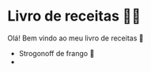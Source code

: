 # Livro de receitas :man_cook:

Olá! Bem vindo ao meu livro de receitas :wave:

- Strogonoff de frango :chicken:
- 
